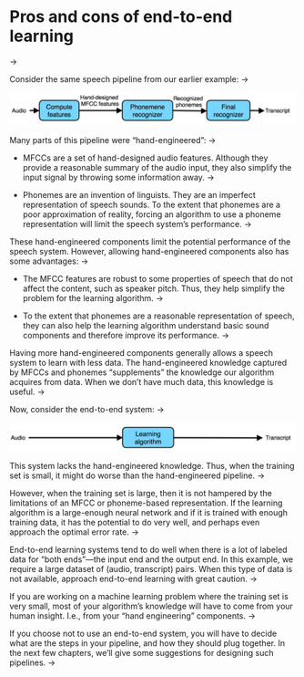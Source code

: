 # Pros and cons of end-to-end learning
->

Consider the same speech pipeline from our earlier example:
->

![img](../imgs/C49_01.png)

Many parts of this pipeline were “hand-engineered”:
->

* MFCCs are a set of hand-designed audio features. Although they provide a reasonable summary of the audio input, they also simplify the input signal by throwing some information away.
->

* Phonemes are an invention of linguists. They are an imperfect representation of speech sounds. To the extent that phonemes are a poor approximation of reality, forcing an algorithm to use a phoneme representation will limit the speech system’s performance.
->

These hand-engineered components limit the potential performance of the speech system. However, allowing hand-engineered components also has some advantages:
->

* The MFCC features are robust to some properties of speech that do not affect the content, such as speaker pitch. Thus, they help simplify the problem for the learning algorithm.
->

* To the extent that phonemes are a reasonable representation of speech, they can also help the learning algorithm understand basic sound components and therefore improve its performance.
->

Having more hand-engineered components generally allows a speech system to learn with less data. The hand-engineered knowledge captured by MFCCs and phonemes “supplements” the knowledge our algorithm acquires from data. When we don’t have much data, this knowledge is useful.
->

Now, consider the end-to-end system:
->

![img](../imgs/C49_02.png)

This system lacks the hand-engineered knowledge. Thus, when the training set is small, it might do worse than the hand-engineered pipeline.
->

However, when the training set is large, then it is not hampered by the limitations of an MFCC or phoneme-based representation. If the learning algorithm is a large-enough neural network and if it is trained with enough training data, it has the potential to do very well, and perhaps even approach the optimal error rate.
->

End-to-end learning systems tend to do well when there is a lot of labeled data for “both ends”—the input end and the output end. In this example, we require a large dataset of (audio, transcript) pairs. When this type of data is not available, approach end-to-end learning with great caution.
->

If you are working on a machine learning problem where the training set is very small, most of your algorithm’s knowledge will have to come from your human insight. I.e., from your “hand engineering” components.
->

If you choose not to use an end-to-end system, you will have to decide what are the steps in your pipeline, and how they should plug together. In the next few chapters, we’ll give some suggestions for designing such pipelines.
->